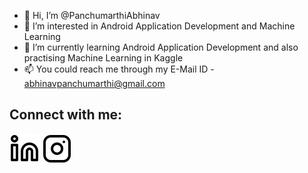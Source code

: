 - 👋 Hi, I’m @PanchumarthiAbhinav
- 👀 I’m interested in Android Application Development and Machine Learning
- 🌱 I’m currently learning Android Application Development and also practising Machine Learning in Kaggle
- 📫 You could reach me through my E-Mail ID - abhinavpanchumarthi@gmail.com
## Connect with me: 
[![website](./img/linkedin-light.svg)](https://www.linkedin.com/in/panchumarthi-abhinav/r#gh-light-mode-only)
[![website](./img/instagram-light.svg)](https://www.instagram.com/abhinavpanchumarthi/?hl=enr#gh-light-mode-only)
